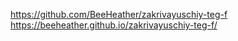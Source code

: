 https://github.com/BeeHeather/zakrivayuschiy-teg-f
https://beeheather.github.io/zakrivayuschiy-teg-f/

